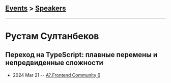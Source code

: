 ## [Events](../README.md) > [Speakers](../speakers.md)
---

# Рустам Султанбеков

## Переход на TypeScript: плавные перемены и непредвиденные сложности
- 2024 Mar 21 -- [A?.Frontend Community 6](https://www.youtube.com/watch?v=6y0cvX-r-iU)    
